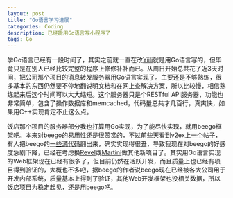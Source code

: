 ```yaml
---
layout: post
title: "Go语言学习进展"
categories: Coding
description: 已经能用Go语言写小程序了
tags: Go
---
```

学Go语言已经有一段时间了，其实之前就一直在改[Yiili](http://yii.li)就是用Go语言写的，但毕竟只是在别人已经比较完整的程序上修修补补而已。从周日开始总共花了近3天时间，把公司那个项目的消息转发服务器用Go语言实现了。主要还是不够熟练，很多基本的东西仍然要不停地翻说明文档和在网上查解决方案，所以比较慢，相信熟练起来后这个时间可以大大缩短。这个服务器只是个RESTful API服务器，功能也非常简单，包含了操作数据库和memcached，代码量总共才几百行，真爽快，如果用C++实现肯定不止这么点。

饭店那个项目的服务器部分我也打算用Go实现，为了能尽快实现，就用beego框架吧。本来对beego的易用性还是很赞赏的，不过前些天看到v2ex上[一个帖子](http://www.v2ex.com/t/89374)，有人把beego的[一些源代码](https://github.com/astaxie/beego/blob/cec151fda71cf6220fcfc9487240989d6dee1f6e/orm/db.go#L801)翻出来，确实实现得很丑，导致我现在对beego的好感度急剧下降，已经在考虑换[Revel](https://github.com/revel/revel)或[Martini](https://github.com/go-martini/martini)做其他新项目了。其实用Go语言实现的Web框架现在已经有很多了，但目前仍然在活跃开发，而且质量上也已经有项目得到验证的，大概也不多吧，据beego的作者说beego现在已经被各大公司用于开发内部系统，质量基本上得到了验证，其他Web开发框架也没相关数据，所以饭店项目为稳定起见，还是用beego吧。
